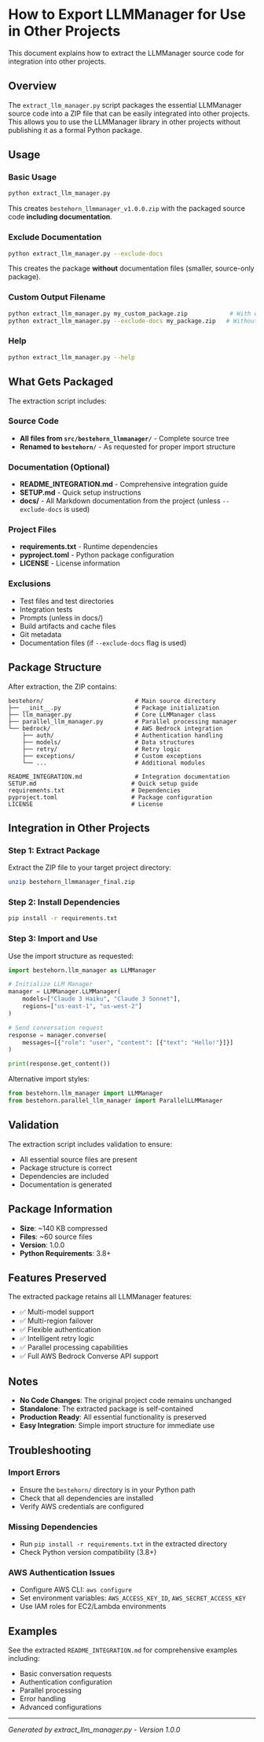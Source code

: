 # How to Export LLMManager for Use in Other Projects

This document explains how to extract the LLMManager source code for integration into other projects.

## Overview

The `extract_llm_manager.py` script packages the essential LLMManager source code into a ZIP file that can be easily integrated into other projects. This allows you to use the LLMManager library in other projects without publishing it as a formal Python package.

## Usage

### Basic Usage

```bash
python extract_llm_manager.py
```

This creates `bestehorn_llmmanager_v1.0.0.zip` with the packaged source code **including documentation**.

### Exclude Documentation

```bash
python extract_llm_manager.py --exclude-docs
```

This creates the package **without** documentation files (smaller, source-only package).

### Custom Output Filename

```bash
python extract_llm_manager.py my_custom_package.zip            # With docs
python extract_llm_manager.py --exclude-docs my_package.zip   # Without docs
```

### Help

```bash
python extract_llm_manager.py --help
```

## What Gets Packaged

The extraction script includes:

### Source Code
- **All files from `src/bestehorn_llmmanager/`** - Complete source tree
- **Renamed to `bestehorn/`** - As requested for proper import structure

### Documentation (Optional)
- **README_INTEGRATION.md** - Comprehensive integration guide
- **SETUP.md** - Quick setup instructions
- **docs/** - All Markdown documentation from the project (unless `--exclude-docs` is used)

### Project Files
- **requirements.txt** - Runtime dependencies
- **pyproject.toml** - Python package configuration  
- **LICENSE** - License information

### Exclusions
- Test files and test directories
- Integration tests  
- Prompts (unless in docs/)
- Build artifacts and cache files
- Git metadata
- Documentation files (if `--exclude-docs` flag is used)

## Package Structure

After extraction, the ZIP contains:

```
bestehorn/                          # Main source directory
├── __init__.py                     # Package initialization
├── llm_manager.py                  # Core LLMManager class
├── parallel_llm_manager.py         # Parallel processing manager
└── bedrock/                        # AWS Bedrock integration
    ├── auth/                       # Authentication handling
    ├── models/                     # Data structures
    ├── retry/                      # Retry logic
    ├── exceptions/                 # Custom exceptions
    └── ...                         # Additional modules

README_INTEGRATION.md               # Integration documentation
SETUP.md                           # Quick setup guide
requirements.txt                   # Dependencies
pyproject.toml                     # Package configuration
LICENSE                            # License
```

## Integration in Other Projects

### Step 1: Extract Package

Extract the ZIP file to your target project directory:

```bash
unzip bestehorn_llmmanager_final.zip
```

### Step 2: Install Dependencies

```bash
pip install -r requirements.txt
```

### Step 3: Import and Use

Use the import structure as requested:

```python
import bestehorn.llm_manager as LLMManager

# Initialize LLM Manager
manager = LLMManager.LLMManager(
    models=["Claude 3 Haiku", "Claude 3 Sonnet"],
    regions=["us-east-1", "us-west-2"]
)

# Send conversation request
response = manager.converse(
    messages=[{"role": "user", "content": [{"text": "Hello!"}]}]
)

print(response.get_content())
```

Alternative import styles:

```python
from bestehorn.llm_manager import LLMManager
from bestehorn.parallel_llm_manager import ParallelLLMManager
```

## Validation

The extraction script includes validation to ensure:

- All essential source files are present
- Package structure is correct
- Dependencies are included
- Documentation is generated

## Package Information

- **Size**: ~140 KB compressed
- **Files**: ~60 source files
- **Version**: 1.0.0
- **Python Requirements**: 3.8+

## Features Preserved

The extracted package retains all LLMManager features:

- ✅ Multi-model support
- ✅ Multi-region failover
- ✅ Flexible authentication
- ✅ Intelligent retry logic
- ✅ Parallel processing capabilities
- ✅ Full AWS Bedrock Converse API support

## Notes

- **No Code Changes**: The original project code remains unchanged
- **Standalone**: The extracted package is self-contained
- **Production Ready**: All essential functionality is preserved
- **Easy Integration**: Simple import structure for immediate use

## Troubleshooting

### Import Errors
- Ensure the `bestehorn/` directory is in your Python path
- Check that all dependencies are installed
- Verify AWS credentials are configured

### Missing Dependencies
- Run `pip install -r requirements.txt` in the extracted directory
- Check Python version compatibility (3.8+)

### AWS Authentication Issues
- Configure AWS CLI: `aws configure`
- Set environment variables: `AWS_ACCESS_KEY_ID`, `AWS_SECRET_ACCESS_KEY`
- Use IAM roles for EC2/Lambda environments

## Examples

See the extracted `README_INTEGRATION.md` for comprehensive examples including:
- Basic conversation requests
- Authentication configuration
- Parallel processing
- Error handling
- Advanced configurations

---

*Generated by extract_llm_manager.py - Version 1.0.0*
